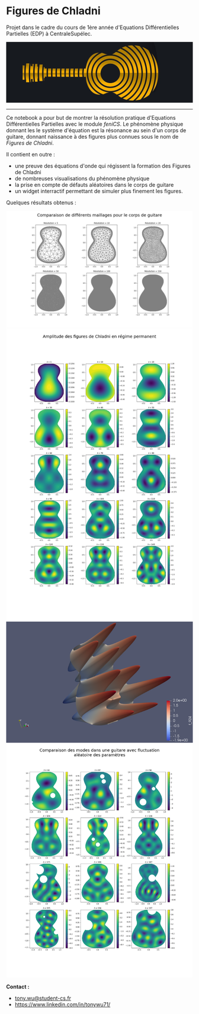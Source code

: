 # Figures de Chladni
Projet dans le cadre du cours de 1ère année d'Equations Différentielles Partielles (EDP) à CentraleSupélec.

<img src="ressources/image_couverture.jpg">

---

Ce notebook a pour but de montrer la résolution pratique d'Equations Différentielles Partielles avec le module *feniCS*. Le phénomène physique donnant les le système d'équation est la résonance au sein d'un corps de guitare, donnant naissance à des figures plus connues sous le nom de *Figures de Chladni*.

Il contient en outre :

- une preuve des équations d'onde qui régissent la formation des Figures de Chladni
- de nombreuses visualisations du phénomène physique
- la prise en compte de défauts aléatoires dans le corps de guitare
- un widget interractif permettant de simuler plus finement les figures.



Quelques résultats obtenus :

<img src="output/comparaison_maillage_corps_guitare.png">

<img src="output/Guitare - Comparaison/06:04:2020_20-13-00/guitar_comparaison.png">

<img src="ressources/ParaView screenshots/guitare_mode_1.png">

<img src="output/Synthèse/06:04:2020_20-13-35/Synthèse.png">

**Contact :**

- tony.wu@student-cs.fr
- https://www.linkedin.com/in/tonywu71/

